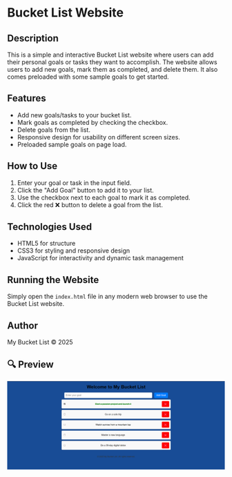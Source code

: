 # Bucket List Website

## Description
This is a simple and interactive Bucket List website where users can add their personal goals or tasks they want to accomplish. The website allows users to add new goals, mark them as completed, and delete them. It also comes preloaded with some sample goals to get started.

## Features
- Add new goals/tasks to your bucket list.
- Mark goals as completed by checking the checkbox.
- Delete goals from the list.
- Responsive design for usability on different screen sizes.
- Preloaded sample goals on page load.

## How to Use
1. Enter your goal or task in the input field.
2. Click the "Add Goal" button to add it to your list.
3. Use the checkbox next to each goal to mark it as completed.
4. Click the red ❌ button to delete a goal from the list.

## Technologies Used
- HTML5 for structure
- CSS3 for styling and responsive design
- JavaScript for interactivity and dynamic task management

## Running the Website
Simply open the `index.html` file in any modern web browser to use the Bucket List website.

## Author
My Bucket List © 2025
## 🔍 Preview
![Desktop View](bucketlist.png)
